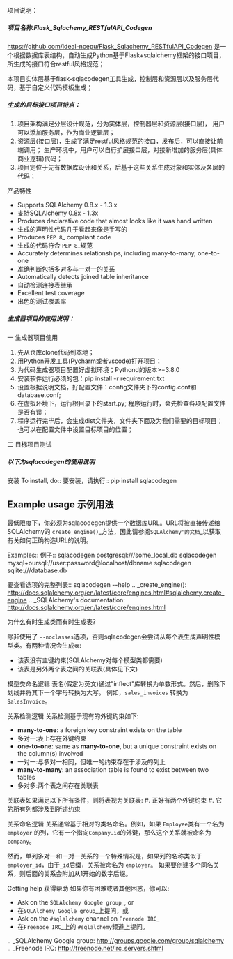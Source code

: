 项目说明：
##### 项目名称:Flask_Sqlachemy_RESTfulAPI_Codegen
https://github.com/ideal-ncepu/Flask_Sqlachemy_RESTfulAPI_Codegen
是一个根据数据库表结构，自动生成Python基于Flask+sqlalchemy框架的接口项目，所生成的接口符合restful风格规范；

本项目实体层基于flask-sqlacodegen工具生成，控制层和资源层以及服务层代码，基于自定义代码模板生成；

##### 生成的目标接口项目特点：
1. 项目架构满足分层设计规范，分为实体层，控制器层和资源层(接口层)，
   用户可以添加服务层，作为商业逻辑层；
2. 资源层(接口层)，生成了满足restful风格规范的接口，发布后，可以直接让前端调用；
   生产环境中，用户可以自行扩展接口层，对接新增加的服务层(具体商业逻辑)代码；
3. 项目定位于先有数据库设计和关系，后基于这些关系生成对象和实体及各层的代码；

产品特性
* Supports SQLAlchemy 0.8.x - 1.3.x
* 支持SQLAlchemy 0.8x - 1.3x
* Produces declarative code that almost looks like it was hand written
* 生成的声明性代码几乎看起来像是手写的
* Produces `PEP 8`_ compliant code
* 生成的代码符合 `PEP 8`_规范
* Accurately determines relationships, including many-to-many, one-to-one
* 准确判断包括多对多与一对一的关系
* Automatically detects joined table inheritance
* 自动检测连接表继承
* Excellent test coverage
* 出色的测试覆盖率

##### 生成器项目的使用说明： 
一 生成器项目使用
1. 先从仓库clone代码到本地；
2. 用Python开发工具(Pycharm或者vscode)打开项目；
3. 为代码生成器项目配置好虚拟环境；Pythond的版本>=3.8.0
4. 安装软件运行必须的包：pip install -r requirement.txt
5. 设置根据说明文档，好配置文件：config文件夹下的config.conf和database.conf;
6. 在虚拟环境下，运行根目录下的start.py; 
    程序运行时，会先检查各项配置文件是否有误；
7. 程序运行完毕后，会生成dist文件夹，文件夹下面及为我们需要的目标项目；   
    也可以在配置文件中设置目标项目的位置；
   
二 目标项目测试




##### 以下为sqlacodegen的使用说明
安装
To install, do::
要安装，请执行::
 pip install sqlacodegen

Example usage 示例用法
-------------
最低限度下，你必须为sqlacodegen提供一个数据库URL。URL将被直接传递给SQLAlchemy的 `create_engine()`_方法，因此请参阅`SQLAlchemy'的文档`_以获取有关如何正确构造URL的说明。

Examples::
例子::
    sqlacodegen postgresql:///some_local_db
    sqlacodegen mysql+oursql://user:password@localhost/dbname
    sqlacodegen sqlite:///database.db

要查看选项的完整列表::
    sqlacodegen --help
.. _create_engine(): http://docs.sqlalchemy.org/en/latest/core/engines.html#sqlalchemy.create_engine
.. _SQLAlchemy's documentation: http://docs.sqlalchemy.org/en/latest/core/engines.html

为什么有时生成类而有时生成表?

除非使用了 ``--noclasses``选项，否则sqlacodegen会尝试从每个表生成声明性模型类。有两种情况会生成``表``:

* 该表没有主键约束(SQLAlchemy对每个模型类都需要)
* 该表是另外两个表之间的关联表(具体见下文)


模型类命名逻辑
表名(假定为英文)通过"inflect"库转换为单数形式。然后，删除下划线并将其下一个字母转换为大写。
例如，``sales_invoices`` 转换为``SalesInvoice``。


关系检测逻辑
关系检测基于现有的外键约束如下:
* **many-to-one**: a foreign key constraint exists on the table
* 多对一:表上存在外键约束
* **one-to-one**: same as **many-to-one**, but a unique constraint exists on the column(s) involved
* 一对一:与多对一相同，但唯一的约束存在于涉及的列上
* **many-to-many**: an association table is found to exist between two tables
* 多对多:两个表之间存在关联表

关联表如果满足以下所有条件，则将表视为关联表:
#. 正好有两个外键约束
#. 它的所有列都涉及到所述约束

关系命名逻辑
关系通常基于相对的类名命名。例如，如果 ``Employee``类有一个名为 ``employer`` 的列，它有一个指向``Company.id``的外键，那么这个关系就被命名为``company``。

然而，单列多对一和一对一关系的一个特殊情况是，如果列的名称类似于``employer_id``，由于``_id``后缀，关系被命名为 ``employer``。
如果要创建多个同名关系，则后面的关系会附加从1开始的数字后缀。

Getting help 获得帮助
如果你有困难或者其他困惑，你可以:
* Ask on the `SQLAlchemy Google group`_, or
* 在`SQLAlchemy Google group`_上提问，或
* Ask on the ``#sqlalchemy`` channel on `Freenode IRC`_
* 在`Freenode IRC`_上的 ``#sqlalchemy``频道上提问。

.. _SQLAlchemy Google group: http://groups.google.com/group/sqlalchemy
.. _Freenode IRC: http://freenode.net/irc_servers.shtml